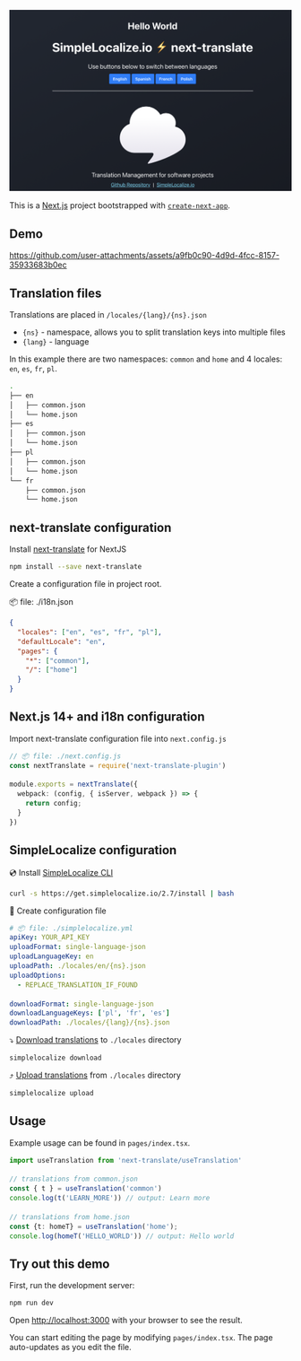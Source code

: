 ![next-translate + SimpleLocalize](screenshot.png)

This is a [Next.js](https://nextjs.org/) project bootstrapped with [`create-next-app`](https://github.com/vercel/next.js/tree/canary/packages/create-next-app).


## Demo



https://github.com/user-attachments/assets/a9fb0c90-4d9d-4fcc-8157-35933683b0ec



## Translation files

Translations are placed in `/locales/{lang}/{ns}.json`

- `{ns}` - namespace, allows you to split translation keys into multiple files
- `{lang}` - language

In this example there are two namespaces: `common` and `home` and 4 locales: `en`, `es`, `fr`, `pl`.


```bash
.
├── en
│   ├── common.json
│   └── home.json
├── es
│   ├── common.json
│   └── home.json
├── pl
│   ├── common.json
│   └── home.json
└── fr
    ├── common.json
    └── home.json
```

## next-translate configuration

Install [next-translate](https://github.com/vinissimus/next-translate) for NextJS

```bash
npm install --save next-translate
```

Create a configuration file in project root.

📦 file: ./i18n.json
```json
{
  "locales": ["en", "es", "fr", "pl"],
  "defaultLocale": "en",
  "pages": {
    "*": ["common"],
    "/": ["home"]
  }
}

```

## Next.js 14+ and i18n configuration

Import next-translate configuration file into `next.config.js`

```typescript
// 📦 file: ./next.config.js
const nextTranslate = require('next-translate-plugin')

module.exports = nextTranslate({
  webpack: (config, { isServer, webpack }) => {
    return config;
  }
})
```

## SimpleLocalize configuration

💿 Install [SimpleLocalize CLI](https://simplelocalize.io/docs/cli/get-started/)
```bash
curl -s https://get.simplelocalize.io/2.7/install | bash
```

🧷 Create configuration file

```yaml
# 📦 file: ./simplelocalize.yml
apiKey: YOUR_API_KEY
uploadFormat: single-language-json
uploadLanguageKey: en
uploadPath: ./locales/en/{ns}.json
uploadOptions:
  - REPLACE_TRANSLATION_IF_FOUND

downloadFormat: single-language-json
downloadLanguageKeys: ['pl', 'fr', 'es']
downloadPath: ./locales/{lang}/{ns}.json
```

⤵️ [Download translations](https://simplelocalize.io/docs/cli/download-translations/) to `./locales` directory
```bash
simplelocalize download
```

⤴️ [Upload translations](https://simplelocalize.io/docs/cli/upload-translations/) from `./locales` directory
```bash
simplelocalize upload
```


## Usage

Example usage can be found in `pages/index.tsx`.

```typescript
import useTranslation from 'next-translate/useTranslation'

// translations from common.json
const { t } = useTranslation('common')
console.log(t('LEARN_MORE')) // output: Learn more

// translations from home.json
const {t: homeT} = useTranslation('home');
console.log(homeT('HELLO_WORLD')) // output: Hello world
```


## Try out this demo

First, run the development server:

```bash
npm run dev
```

Open [http://localhost:3000](http://localhost:3000) with your browser to see the result.

You can start editing the page by modifying `pages/index.tsx`. The page auto-updates as you edit the file.

